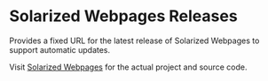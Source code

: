 # Solarized Webpages Releases
Provides a fixed URL for the latest release of Solarized Webpages to support automatic updates.

Visit [Solarized Webpages](https://github.com/tyost/solarized-webpages/) for the actual project and source code.
